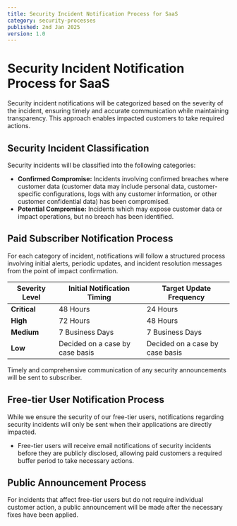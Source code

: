 ```yaml
---
title: Security Incident Notification Process for SaaS
category: security-processes
published: 2nd Jan 2025
version: 1.0
---
```


# Security Incident Notification Process for SaaS

Security incident notifications will be categorized based on the severity of the incident, ensuring timely and accurate communication while maintaining transparency. This approach enables impacted customers to take required actions.

## Security Incident Classification

Security incidents will be classified into the following categories:

- **Confirmed Compromise:** Incidents involving confirmed breaches where customer data (customer data may include personal data, customer-specific configurations, logs with any customer information, or other customer confidential data) has been compromised.
- **Potential Compromise:** Incidents which may expose customer data or impact operations, but no breach has been identified.

## Paid Subscriber Notification Process

For each category of incident, notifications will follow a structured process involving initial alerts, periodic updates, and incident resolution messages from the point of impact confirmation.

| Severity Level | Initial Notification Timing | Target Update Frequency |
|----------------|-----------------------------|--------------------------|
| **Critical**   | 48 Hours                    | 24 Hours                 |
| **High**       | 72 Hours                    | 48 Hours                 |
| **Medium**     | 7 Business Days             | 7 Business Days          |
| **Low**        | Decided on a case by case basis  |  Decided on a case by case basis |

Timely and comprehensive communication of any security announcements will be sent to subscriber.

## Free-tier User Notification Process

While we ensure the security of our free-tier users, notifications regarding security incidents will only be sent when their applications are directly impacted.

- Free-tier users will receive email notifications of security incidents before they are publicly disclosed, allowing paid customers a required buffer period to take necessary actions.

## Public Announcement Process

For incidents that affect free-tier users but do not require individual customer action, a public announcement will be made after the necessary fixes have been applied.

